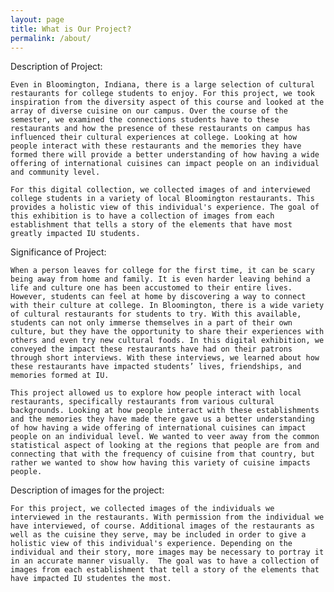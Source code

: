 ```yaml
---
layout: page
title: What is Our Project?
permalink: /about/
---
```


Description of Project:

	Even in Bloomington, Indiana, there is a large selection of cultural restaurants for college students to enjoy. For this project, we took inspiration from the diversity aspect of this course and looked at the array of diverse cuisine on our campus. Over the course of the semester, we examined the connections students have to these restaurants and how the presence of these restaurants on campus has influenced their cultural experiences at college. Looking at how people interact with these restaurants and the memories they have formed there will provide a better understanding of how having a wide offering of international cuisines can impact people on an individual and community level.

	For this digital collection, we collected images of and interviewed college students in a variety of local Bloomington restaurants. This provides a holistic view of this individual's experience. The goal of this exhibition is to have a collection of images from each establishment that tells a story of the elements that have most greatly impacted IU students. 

Significance of Project:
	
	When a person leaves for college for the first time, it can be scary being away from home and family. It is even harder leaving behind a life and culture one has been accustomed to their entire lives. However, students can feel at home by discovering a way to connect with their culture at college. In Bloomington, there is a wide variety of cultural restaurants for students to try. With this available, students can not only immerse themselves in a part of their own culture, but they have the opportunity to share their experiences with others and even try new cultural foods. In this digital exhibition, we conveyed the impact these restaurants have had on their patrons through short interviews. With these interviews, we learned about how these restaurants have impacted students’ lives, friendships, and memories formed at IU. 
	
	This project allowed us to explore how people interact with local restaurants, specifically restaurants from various cultural backgrounds. Looking at how people interact with these establishments and the memories they have made there gave us a better understanding of how having a wide offering of international cuisines can impact people on an individual level. We wanted to veer away from the common statistical aspect of looking at the regions that people are from and connecting that with the frequency of cuisine from that country, but rather we wanted to show how having this variety of cuisine impacts people. 

Description of images for the project:

	For this project, we collected images of the individuals we interviewed in the restaurants. With permission from the individual we have interviewed, of course. Additional images of the restaurants as well as the cuisine they serve, may be included in order to give a holistic view of this individual's experience. Depending on the individual and their story, more images may be necessary to portray it in an accurate manner visually.  The goal was to have a collection of images from each establishment that tell a story of the elements that have impacted IU studentes the most. 
